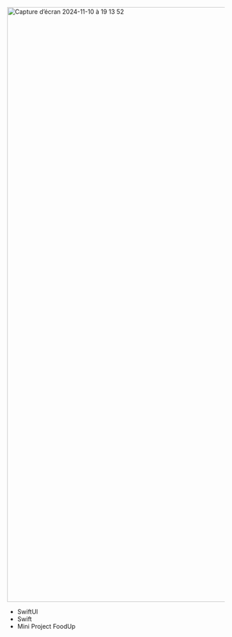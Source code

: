 <img width="1379" alt="Capture d’écran 2024-11-10 à 19 13 52" src="https://github.com/user-attachments/assets/97fa762f-463e-4d92-b0c1-49b40f4ac1b3">

* SwiftUI
* Swift
* Mini Project FoodUp
